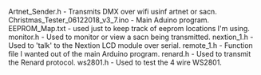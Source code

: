 Artnet_Sender.h  -  Transmits DMX over wifi usinf artnet or sacn.
Christmas_Tester_06122018_v3_7.ino - Main Aduino program.
EEPROM_Map.txt - used just to keep track of eeprom locations I'm using.
monitor.h - Used to monitor or view a sacn being transmitted.
nextion_1.h - Used to 'talk' to the Nextion LCD module over serial.
remote_1.h - Function file I wanted out of the main Arduino program.
renard.h - Used to transmit the Renard protocol.
ws2801.h - Used to test the 4 wire WS2801.
  
